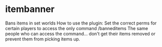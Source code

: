 # itembanner
Bans items in set worlds
How to use the plugin:
Set the correct perms for certain players to access the only command /banneditems
The same people who can access the command... don't get their items removed or prevent them from picking items up. 
